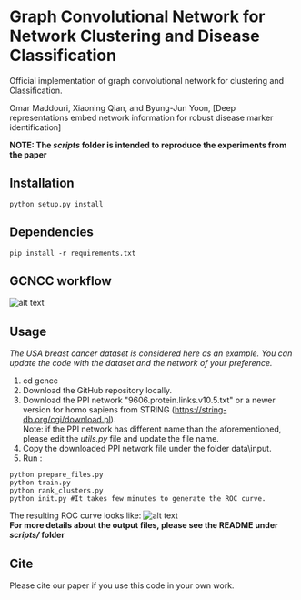 # Graph Convolutional Network for Network Clustering and Disease Classification

Official implementation of graph convolutional network for clustering and Classification.

Omar Maddouri, Xiaoning Qian, and Byung-Jun Yoon, [Deep representations embed network information for robust disease marker identification]

**NOTE: The *scripts* folder is intended to reproduce the experiments from the paper**

## Installation

```python setup.py install```

## Dependencies

```pip install -r requirements.txt ```

## GCNCC workflow

![alt text](workflow.png)

## Usage
*The USA breast cancer dataset is considered here as an example. You can update the code with the dataset and the network of your preference.*
1) cd gcncc
2) Download the GitHub repository locally.
3) Download the PPI network "9606.protein.links.v10.5.txt" or a newer version for homo sapiens from STRING (https://string-db.org/cgi/download.pl).  
Note: if the PPI network has different name than the aforementioned, please edit the *utils.py* file and update the file name.
4) Copy the downloaded PPI network file under the folder data\input.
5) Run :
```
python prepare_files.py
python train.py
python rank_clusters.py
python init.py #It takes few minutes to generate the ROC curve.
```
The resulting ROC curve looks like:
![alt text](scripts/BRC_USA.png)  
**For more details about the output files, please see the README under *scripts/* folder**

## Cite

Please cite our paper if you use this code in your own work.

```

```
